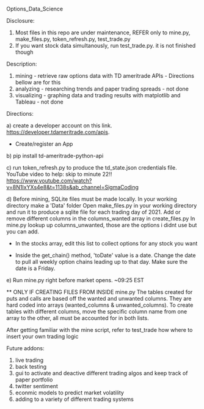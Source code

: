 Options_Data_Science

Disclosure: 

1. Most files in this repo are under maintenance, REFER only to mine.py, make_files.py, token_refresh.py, test_trade.py 
2. If you want stock data simultanously, run test_trade.py. it is not finished though

Description: 

1. mining - retrieve raw options data with TD ameritrade APIs - Directions bellow are for this
2. analyzing - researching trends and paper trading spreads - not done
3. visualizing - graphing data and trading results with matplotlib and Tableau - not done
            

  
Directions: 

a) create a developer account on this link. https://developer.tdameritrade.com/apis. 
* Create/register an App

b) pip install td-ameritrade-python-api

c) run token_refresh.py to produce the td_state.json credentials file. 
   YouTube video to help: skip to minute 22!!
   https://www.youtube.com/watch?v=8N1IxYXs4e8&t=1138s&ab_channel=SigmaCoding

d) Before mining, SQLite files must be made locally. In your working directory make a 'Data' folder
   Open make_files.py in your working directory and run it to produce a sqlite file for each trading
   day of 2021. Add or remove different columns in the columns_wanted array in create_files.py
   In mine.py lookup up columns_unwanted, those are the options i didnt use but you can add.
   

* In the stocks array, edit this list to collect options for any stock you want

* Inside the get_chain() method, 'toDate' value is a date.
Change the date to pull all weekly option chains leading up to that day. 
Make sure the date is a Friday.

e) Run mine.py right before market opens. ~09:25 EST


** ONLY IF CREATING FILES FROM INSIDE mine.py
The tables created for puts and calls are based off the wanted and unwanted columns. They are hard coded into arrays (wanted_columns & unwanted_columns). To create tables with different columns, move the specific column name from one array to the other, all must be accounted for in both lists.

            
After getting familiar with the mine script, refer to test_trade how where to insert your own trading logic
      
 Future addons:
 1) live trading
 2) back testing
 3) gui to activate and deactive different trading algos and keep track of paper portfolio
 4) twitter sentiment 
 5) econmic models to predict market volatility
 6) adding to a variety of different trading systems
            
            
            

